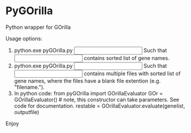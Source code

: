 # PyGOrilla
Python wrapper for GOrilla

Usage options:
  1. python.exe pyGOrilla.py <input filename>
  Such that <input file> contains sorted list of gene names.
  2. python.exe pyGOrilla.py <input folder>
  Such that <input folder> contains multiple files with sorted list of gene names, where the files have a blank file extention (e.g. "filename.").
  3. In python code: 
  from pyGOrilla import GOrillaEvaluator
  GOr = GOrillaEvaluator() # note, this constructor can take parameters. See code for documentation.
  restable = GOrillaEvaluator.evaluate(genelist, outputfile)
  
  Enjoy
